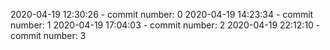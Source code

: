 2020-04-19 12:30:26 - commit number: 0
2020-04-19 14:23:34 - commit number: 1
2020-04-19 17:04:03 - commit number: 2
2020-04-19 22:12:10 - commit number: 3
